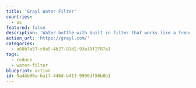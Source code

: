 ```yaml
---
title: 'Grayl Water Filter'
countries:
  - us
featured: false
description: 'Water bottle with built in filter that works like a french press. Great for urban and outdoor use.'
action_url: 'https://grayl.com/'
categories:
  - a68b7a57-c0a5-4b27-81d2-93a19f2787a1
tags:
  - reduce
  - water-filter
blueprint: action
id: 5a4bb00a-ba1f-446d-b413-9996df56b8b1
---
```

